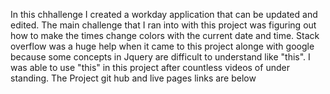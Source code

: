 In this chhallenge I created a workday application that can be updated and edited.
The main challenge that I ran into with this project was figuring out how to make 
the times change colors with the current date and time. Stack overflow was a huge 
help when it came to this project alonge with google because some concepts in Jquery 
are difficult to understand like "this". I was able to use "this" in this project after 
countless videos of under standing. The Project git hub and live pages links are below 

